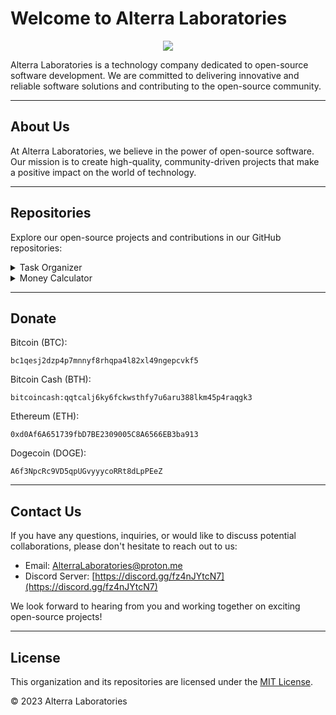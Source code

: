 # Welcome to Alterra Laboratories

<div align="center">  
  <img src="https://raw.githubusercontent.com/AlterraLaboratories/Website/main/logo.png"/>  
</div>

Alterra Laboratories is a technology company dedicated to open-source software development. We are committed to delivering innovative and reliable software solutions and contributing to the open-source community.

---

## About Us

At Alterra Laboratories, we believe in the power of open-source software. Our mission is to create high-quality, community-driven projects that make a positive impact on the world of technology.

---

## Repositories

Explore our open-source projects and contributions in our GitHub repositories:

<details>
<summary>Task Organizer</summary>
<p>

- Description: The Task Organizer is a simple command-line application that allows you to manage and organize your tasks.
- Technologies: Python, Visual Studio Code.
- Contributors: MikoInSpace.

</p>
</details>

<details>
<summary>Money Calculator</summary>
<p>

- Description: A simple Python program that calculates the total amount of money in Euros (€) based on user input for different denominations of Euro bills and coins.
- Technologies: Python, Visual Studio Code.
- Contributors: MikoInSpace.

</p>
</details>

---

## Donate

Bitcoin (BTC): 

```bc1qesj2dzp4p7mnnyf8rhqpa4l82xl49ngepcvkf5```

Bitcoin Cash (BTH):

```bitcoincash:qqtcalj6ky6fckwsthfy7u6aru388lkm45p4raqgk3```

Ethereum (ETH): 

```0xd0Af6A651739fbD7BE2309005C8A6566EB3ba913```

Dogecoin (DOGE): 

```A6f3NpcRc9VD5qpUGvyyycoRRt8dLpPEeZ```

---

## Contact Us

If you have any questions, inquiries, or would like to discuss potential collaborations, please don't hesitate to reach out to us:

- Email: AlterraLaboratories@proton.me
- Discord Server: [https://discord.gg/fz4nJYtcN7](https://discord.gg/fz4nJYtcN7)

We look forward to hearing from you and working together on exciting open-source projects!

---

## License

This organization and its repositories are licensed under the [MIT License](LICENSE).

&copy; 2023 Alterra Laboratories
